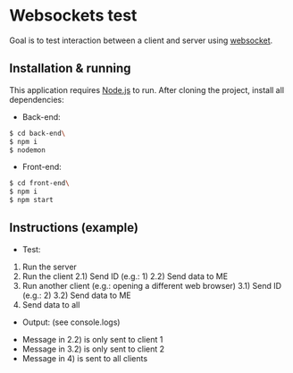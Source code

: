 # Websockets test

Goal is to test interaction between a client and server using [websocket](https://www.npmjs.com/package/websocket/).

## Installation & running

This application requires [Node.js](https://nodejs.org/) to run. After cloning the project, install all dependencies:

* Back-end:

```sh
$ cd back-end\
$ npm i
$ nodemon
```

* Front-end:
```sh
$ cd front-end\
$ npm i
$ npm start
```

## Instructions (example)

* Test:

1) Run the server
2) Run the client
2.1) Send ID (e.g.: 1)
2.2) Send data to ME
3) Run another client (e.g.: opening a different web browser)
3.1) Send ID (e.g.: 2)
3.2) Send data to ME
4) Send data to all

* Output: (see console.logs)

- Message in 2.2) is only sent to client 1
- Message in 3.2) is only sent to client 2
- Message in 4) is sent to all clients
